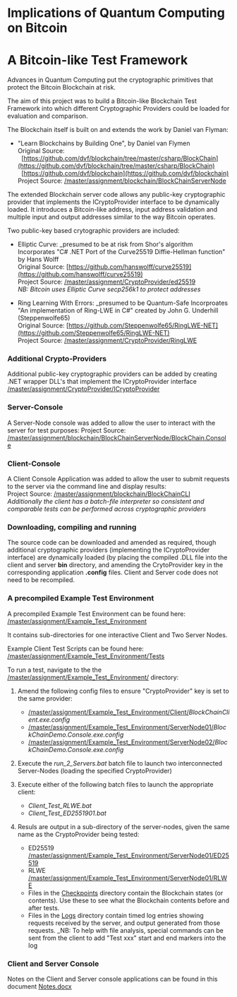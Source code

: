 # Implications of Quantum Computing on Bitcoin  
# A Bitcoin-like Test Framework

Advances in Quantum Computing put the cryptographic primitives that protect the Bitcoin Blockchain at risk.

The aim of this project was to build a Bitcoin-like Blockchain Test Framework into which different Cryptographic Providers could be loaded for evaluation and comparison.

The Blockchain itself is built on and extends the work by Daniel van Flyman:

* "Learn Blockchains by Building One", by Daniel van Flymen  
  Original Source:  
      &nbsp;&nbsp;[https://github.com/dvf/blockchain/tree/master/csharp/BlockChain](https://github.com/dvf/blockchain/tree/master/csharp/BlockChain)  
      &nbsp;&nbsp;[https://github.com/dvf/blockchain](https://github.com/dvf/blockchain)  
  Project Source: [/master/assignment/blockchain/BlockChainServerNode](https://github.com/40448091/eSecurity/tree/master/assignment/blockchain/BlockChainServerNode)  

The extended Blockchain server code allows any public-key cryptographic provider that implements the ICryptoProvider interface to be dynamically loaded. It introduces a Bitcoin-like address, input address validation and multiple input and output addresses similar to the way Bitcoin operates.  

Two public-key based crytographic providers are included:  

* Elliptic Curve: _presumed to be at risk from Shor's algorithm
  Incorporates "C# .NET Port of the Curve25519 Diffie-Hellman function" by Hans Wolff  
  Original Source: [https://github.com/hanswolff/curve25519](https://github.com/hanswolff/curve25519)  
  Project Source: [/master/assignment/CryptoProvider/ed25519](https://github.com/40448091/eSecurity/tree/master/assignment/CryptoProvider/ed25519)  
  _NB: Bitcoin uses Elliptic Curve secp256k1 to protect addresses_

* Ring Learning With Errors: _presumed to be Quantum-Safe
  Incorproates "An implementation of Ring-LWE in C#" created by John G. Underhill (Steppenwolfe65)  
  Original Source: [https://github.com/Steppenwolfe65/RingLWE-NET](https://github.com/Steppenwolfe65/RingLWE-NET)  
  Project Source: [/master/assignment/CryptoProvider/RingLWE](https://github.com/40448091/eSecurity/tree/master/assignment/CryptoProvider/RingLWE)


### Additional Crypto-Providers
Additional public-key cryptographic providers can be added by creating .NET wrapper DLL's that implement the ICryptoProvider interface
  [/master/assignment/CryptoProvider/ICryptoProvider](https://github.com/40448091/eSecurity/tree/master/assignment/CryptoProvider/ICryptoProvider)  

### Server-Console
A Server-Node console was added to allow the user to interact with the server for test purposes:
Project Source: [/master/assignment/blockchain/BlockChainServerNode/BlockChain.Console](https://github.com/40448091/eSecurity/tree/master/assignment/blockchain/BlockChainServerNode/BlockChain.Console)  

### Client-Console 
A Client Console Application was added to allow the user to submit requests to the server via the command line and display results:  
Project Source: [/master/assignment/blockchain/BlockChainCLI](https://github.com/40448091/eSecurity/tree/master/assignment/blockchain/BlockChainCLI)  
_Additionally the client has a batch-file interpreter so consistent and comparable tests can be performed across cryptographic providers_

### Downloading, compiling and running
The source code can be downloaded and amended as required, though additional cryptographic providers (implementing the ICryptoProvider interface) are dynamically loaded (by placing the compiled .DLL file into the client and server __bin__ directory, and amending the CrytoProvider key in the corresponding application __.config__ files. Client and Server code does not need to be recompiled.

### A precompiled Example Test Environment 

A precompiled Example Test Environment can be found here: [/master/assignment/Example_Test_Environment](https://github.com/40448091/eSecurity/tree/master/assignment/Example_Test_Environment)

It contains sub-directories for one interactive Client and Two Server Nodes. 

Example Client Test Scripts can be found here: [/master/assignment/Example_Test_Environment/Tests](https://github.com/40448091/eSecurity/tree/master/assignment/Example_Test_Environment/Tests)

To run a test, navigate to the the [/master/assignment/Example_Test_Environment/](https://github.com/40448091/eSecurity/tree/master/assignment/Example_Test_Environment/) directory:

1. Amend the following config files to ensure "CryptoProvider" key is set to the same provider:
   * [/master/assignment/Example_Test_Environment/Client/](https://github.com/40448091/eSecurity/tree/master/assignment/Example_Test_Environment/Client/)_BlockChainClient.exe.config_
   * [/master/assignment/Example_Test_Environment/ServerNode01/](https://github.com/40448091/eSecurity/tree/master/assignment/Example_Test_Environment/ServerNode01)_BlockChainDemo.Console.exe.config_
   * [/master/assignment/Example_Test_Environment/ServerNode02/](https://github.com/40448091/eSecurity/tree/master/assignment/Example_Test_Environment/ServerNode02)_BlockChainDemo.Console.exe.config_
2. Execute the _run_2_Servers.bat_ batch file to launch two interconnected Server-Nodes (loading the specified CryptoProvider)

3. Execute either of the following batch files to launch the appropriate client:
   * _Client_Test_RLWE.bat_ 
   * _Client_Test_ED2551901.bat_ 

4. Resuls are output in a sub-directory of the server-nodes, given the same name as the CryptoProvider being tested:
   * ED25519 [/master/assignment/Example_Test_Environment/ServerNode01/ED25519](https://github.com/40448091/eSecurity/tree/master/assignment/Example_Test_Environment/ServerNode01/ED25519)
   * RLWE [/master/assignment/Example_Test_Environment/ServerNode01/RLWE](https://github.com/40448091/eSecurity/tree/master/assignment/Example_Test_Environment/ServerNode01/RLWE)

   - Files in the [Checkpoints](https://github.com/40448091/eSecurity/tree/master/assignment/Example_Test_Environment/ServerNode01/ED25519/checkpoints) directory contain the Blockchain states (or contents). Use these to see what the Blockchain contents before and after tests.
   - Files in the [Logs](https://github.com/40448091/eSecurity/tree/master/assignment/Example_Test_Environment/ServerNode01/ED25519/logs) directory contain timed log entries showing requests received by the server, and output generated from those requests. 
   _NB: To help with file analysis, special commands can be sent from the client to add "Test xxx" start and end markers into the log

### Client and Server Console

Notes on the Client and Server console applications can be found in this document [Notes.docx](https://github.com/40448091/eSecurity/tree/master/assignment/Example_Test_Environment/Notes.docx)


